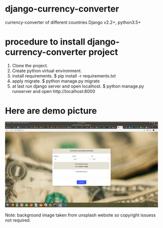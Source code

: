 # django-currency-converter
currency-converter of different countries Django v2.2+, python3.5+
# procedure to install django-currency-converter project
1. Clone the project.
2. Create python virtual environment.
3. install requirements.
   $ pip install -r requirements.txt
4. apply migrate.
  $ python manage.py migrate
5. at last run django server and open localhost.
  $ python manage.py runserver
  and
  open http://localhost:8000
  
# Here are demo picture
<img src="currency/static/currency/images/Screenshot from 2019-09-07 00-00-46.png" />

Note: background image taken from unsplash website so copyright issuess not required.
